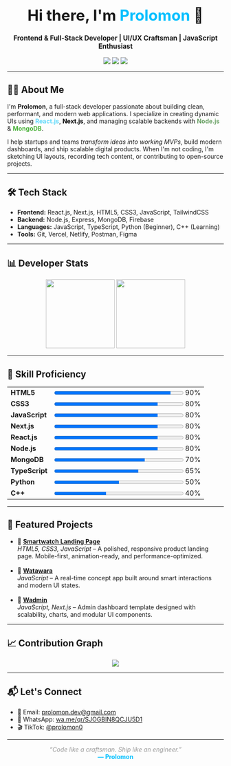 <h1 align="center" style="font-size: 2.5em;">Hi there, I'm <span style="color:#00BFFF;">Prolomon</span> 👋</h1>

<p align="center" style="font-size: 1.1em;">
  <b>Frontend & Full-Stack Developer | UI/UX Craftsman | JavaScript Enthusiast</b>
</p>

<p align="center">
  <a href="https://github.com/Prolomon"><img src="https://img.shields.io/github/followers/Prolomon?label=Follow&style=social" /></a>
  <a href="https://tiktok.com/@prolomon0"><img src="https://img.shields.io/badge/TikTok-Prolomon0-black?logo=tiktok" /></a>
  <a href="mailto:prolomon.dev@gmail.com"><img src="https://img.shields.io/badge/Email-prolomon.dev@gmail.com-blue?style=flat&logo=gmail" /></a>
</p>

<hr/>

<h2>🧑‍💻 About Me</h2>
<p>
I'm <b>Prolomon</b>, a full-stack developer passionate about building clean, performant, and modern web applications.
I specialize in creating dynamic UIs using <b style="color:#61dafb;">React.js</b>, <b style="color:#000;">Next.js</b>, and managing scalable backends with <b style="color:#68A063;">Node.js</b> & <b style="color:#4DB33D;">MongoDB</b>.
</p>

<p>
I help startups and teams <i>transform ideas into working MVPs</i>, build modern dashboards, and ship scalable digital products.
When I'm not coding, I'm sketching UI layouts, recording tech content, or contributing to open-source projects.
</p>

<hr/>

<h2>🛠️ Tech Stack</h2>

<ul>
  <li><b>Frontend:</b> React.js, Next.js, HTML5, CSS3, JavaScript, TailwindCSS</li>
  <li><b>Backend:</b> Node.js, Express, MongoDB, Firebase</li>
  <li><b>Languages:</b> JavaScript, TypeScript, Python (Beginner), C++ (Learning)</li>
  <li><b>Tools:</b> Git, Vercel, Netlify, Postman, Figma</li>
</ul>

<hr/>

<h2>📊 Developer Stats</h2>

<p align="center">
  <img src="https://github-readme-stats.vercel.app/api?username=Prolomon&show_icons=true&theme=radical&hide=prs&count_private=true" height="160" />
  <img src="https://github-readme-stats.vercel.app/api/top-langs/?username=Prolomon&layout=compact&theme=radical&langs_count=6" height="160" />
</p>

<hr/>

<h2>🧠 Skill Proficiency</h2>

<table>
  <tr>
    <td><b>HTML5</b></td>
    <td><progress value="90" max="100" style="width:300px; color:#e34c26;"></progress> 90%</td>
  </tr>
  <tr>
    <td><b>CSS3</b></td>
    <td><progress value="80" max="100" style="width:300px; color:#264de4;"></progress> 80%</td>
  </tr>
  <tr>
    <td><b>JavaScript</b></td>
    <td><progress value="80" max="100" style="width:300px; color:#f0db4f;"></progress> 80%</td>
  </tr>
  <tr>
    <td><b>Next.js</b></td>
    <td><progress value="80" max="100" style="width:300px; color:#000;"></progress> 80%</td>
  </tr>
  <tr>
    <td><b>React.js</b></td>
    <td><progress value="80" max="100" style="width:300px; color:#61dafb;"></progress> 80%</td>
  </tr>
  <tr>
    <td><b>Node.js</b></td>
    <td><progress value="80" max="100" style="width:300px; color:#68a063;"></progress> 80%</td>
  </tr>
  <tr>
    <td><b>MongoDB</b></td>
    <td><progress value="70" max="100" style="width:300px; color:#4db33d;"></progress> 70%</td>
  </tr>
  <tr>
    <td><b>TypeScript</b></td>
    <td><progress value="65" max="100" style="width:300px; color:#007acc;"></progress> 65%</td>
  </tr>
  <tr>
    <td><b>Python</b></td>
    <td><progress value="50" max="100" style="width:300px; color:#306998;"></progress> 50%</td>
  </tr>
  <tr>
    <td><b>C++</b></td>
    <td><progress value="40" max="100" style="width:300px; color:#f34b7d;"></progress> 40%</td>
  </tr>
</table>

<hr/>

<h2>💼 Featured Projects</h2>

<ul>
  <li>
    🔷 <a href="https://github.com/Prolomon/prolon-smartwatch-webpage"><b>Smartwatch Landing Page</b></a><br/>
    <i>HTML5, CSS3, JavaScript</i> – A polished, responsive product landing page. Mobile-first, animation-ready, and performance-optimized.
  </li>
  <br/>
  <li>
    🔷 <a href="https://github.com/Prolomon/watawara"><b>Watawara</b></a><br/>
    <i>JavaScript</i> – A real-time concept app built around smart interactions and modern UI states.
  </li>
  <br/>
  <li>
    🔷 <a href="https://github.com/Prolomon/wadmin"><b>Wadmin</b></a><br/>
    <i>JavaScript, Next.js</i> – Admin dashboard template designed with scalability, charts, and modular UI components.
  </li>
</ul>

<hr/>

<h2>📈 Contribution Graph</h2>

<p align="center">
  <img src="https://github-readme-activity-graph.cyclic.app/graph?username=Prolomon&theme=github-compact" />
</p>

<hr/>

<h2>📬 Let's Connect</h2>

<ul>
  <li>📧 Email: <a href="mailto:prolomon.dev@gmail.com">prolomon.dev@gmail.com</a></li>
  <li>📱 WhatsApp: <a href="https://wa.me/qr/SJOGBIN8QCJU5D1">wa.me/qr/SJOGBIN8QCJU5D1</a></li>
  <li>🎬 TikTok: <a href="https://tiktok.com/@prolomon0">@prolomon0</a></li>
</ul>

<hr/>

<p align="center">
  <i style="color:#999;">“Code like a craftsman. Ship like an engineer.”</i><br/>
  <b style="color:#00BFFF;">— Prolomon</b>
</p>
